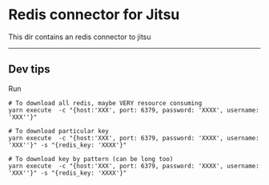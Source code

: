 # Redis connector for Jitsu

This dir contains an redis connector to jitsu


<hr />

## Dev tips

Run 
```
# To download all redis, maybe VERY resource consuming
yarn execute  -c "{host:'XXX', port: 6379, password: 'XXXX', username: 'XXX''}" 

# To download particular key
yarn execute  -c "{host:'XXX', port: 6379, password: 'XXXX', username: 'XXX''}" -s "{redis_key: 'XXXX'}"

# To download key by pattern (can be long too)
yarn execute  -c "{host:'XXX', port: 6379, password: 'XXXX', username: 'XXX''}" -s "{redis_key: 'XXXX'}"

```
